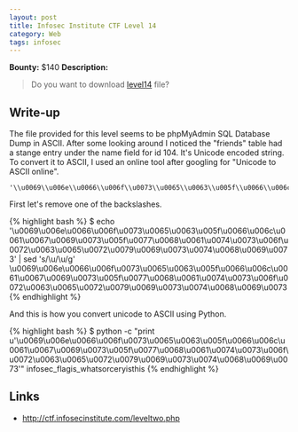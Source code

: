 ```yaml
---
layout: post
title: Infosec Institute CTF Level 14
category: Web
tags: infosec
---
```


**Bounty:** $140
**Description:**

> Do you want to download [level14]({{site.url}}/assets/level14) file?

## Write-up

The file provided for this level seems to be phpMyAdmin SQL Database Dump in ASCII. After some looking around I noticed the "friends" table had a stange entry under the name field for id 104. It's Unicode encoded string. To convert it to ASCII, I used an online tool after googling for "Unicode to ASCII online".

	'\\u0069\\u006e\\u0066\\u006f\\u0073\\u0065\\u0063\\u005f\\u0066\\u006c\\u0061\\u0067\\u0069\\u0073\\u005f\\u0077\\u0068\\u0061\\u0074\\u0073\\u006f\\u0072\\u0063\\u0065\\u0072\\u0079\\u0069\\u0073\\u0074\\u0068\\u0069\\u0073'

First let's remove one of the backslashes.

{% highlight bash %}
$ echo '\\u0069\\u006e\\u0066\\u006f\\u0073\\u0065\\u0063\\u005f\\u0066\\u006c\\u0061\\u0067\\u0069\\u0073\\u005f\\u0077\\u0068\\u0061\\u0074\\u0073\\u006f\\u0072\\u0063\\u0065\\u0072\\u0079\\u0069\\u0073\\u0074\\u0068\\u0069\\u0073' | sed 's/\\u/\u/g'
\u0069\u006e\u0066\u006f\u0073\u0065\u0063\u005f\u0066\u006c\u0061\u0067\u0069\u0073\u005f\u0077\u0068\u0061\u0074\u0073\u006f\u0072\u0063\u0065\u0072\u0079\u0069\u0073\u0074\u0068\u0069\u0073
{% endhighlight %}

And this is how you convert unicode to ASCII using Python.

{% highlight bash %}
$ python -c "print u'\u0069\u006e\u0066\u006f\u0073\u0065\u0063\u005f\u0066\u006c\u0061\u0067\u0069\u0073\u005f\u0077\u0068\u0061\u0074\u0073\u006f\u0072\u0063\u0065\u0072\u0079\u0069\u0073\u0074\u0068\u0069\u0073'"
infosec_flagis_whatsorceryisthis
{% endhighlight %}

## Links

* <http://ctf.infosecinstitute.com/leveltwo.php>

